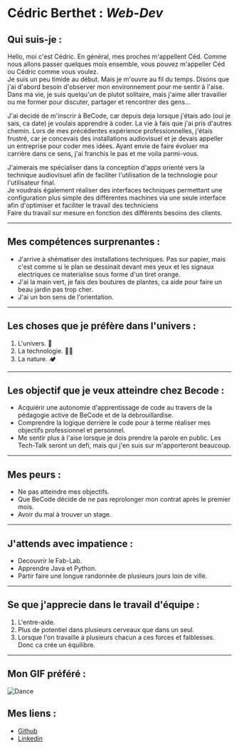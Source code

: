 # **Cédric Berthet** : ***Web-Dev***  

## **Qui suis-je :**    

Hello, moi c'est Cédric. En général, mes proches m'appellent Céd. Comme nous allons passer quelques mois ensemble, vous pouvez m'appeller Céd ou Cédric comme vous voulez.  
Je suis un peu timide au début. Mais je m'ouvre au fil du temps. Disons que j'ai d'abord besoin d'observer mon environnement pour me sentir à l'aise.  
Dans ma vie, je suis quelqu'un de plutot solitaire, mais j'aime aller travailler ou me former pour discuter, partager et rencontrer des gens...

J'ai decidé de m'inscrir à BeCode, car depuis deja lorsque j'étais ado (oui je sais, ca date) je voulais apprendre à coder. La vie à fais que j'ai pris d'autres chemin.
Lors de mes précédentes expérience professionnelles, j'étais frustré, car je concevais des installations audiovisuel et je devais appeller un entreprise pour coder mes idées.
Ayant envie de faire évoluer ma carrière dans ce sens, j'ai franchis le pas et me voila parmi-vous. 
 
J'aimerais me spécialiser dans la conception d'apps orienté vers la technique audiovisuel afin de faciliter l'utilisation de la technologie pour l'utilisateur final.   
Je voudrais également réaliser des interfaces techniques permettant une configuration plus simple des différentes machines via une seule interface afin d'optimiser et faciliter le travail des techniciens   
Faire du travail sur mesure en fonction des différents besoins des clients.  

---

## **Mes compétences surprenantes :**  

* J'arrive à shématiser des installations techniques. Pas sur papier, mais c'est comme si le plan se dessinait devant mes yeux et les signaux electriques ce materialise sous forme d'un tiret orange.  
* J'ai la main vert, je fais des boutures de plantes, ca aide pour faire un beau jardin pas trop cher.  
* J'ai un bon sens de l'orientation.  
---

## **Les choses que je préfère dans l'univers :**  

1. L'univers. 🌠  
2. La technologie. 🧑‍💻  
3. La nature.    🏕️
---

## **Les objectif que je veux atteindre chez Becode :**    

* Acquiérir une autonomie d'apprentissage de code au travers de la pédagogie active de BeCode et de la debrouillardise.   
* Comprendre la logique derrière le code pour à terme réaliser mes objectifs professionnel et personnel. 
* Me sentir plus à l'aise lorsque je dois prendre la parole en public. Les Tech-Talk seront un defi, mais qui j'en suis sur m'apporteront beaucoup.   
---

## **Mes peurs :**   

* Ne pas atteindre mes objectifs.  
* Que BeCode décide de ne pas reprolonger mon contrat après le premier mois.  
* Avoir du mal à trouver un stage.  
---

## **J'attends avec impatience :**  

* Decouvrir le Fab-Lab.  
* Apprendre Java et Python.  
* Partir faire une longue randonnée de plusieurs jours loin de ville.
---

## **Se que j'apprecie dans le travail d'équipe :**  

1. L'entre-aide. 
2. Plus de potentiel dans plusieurs cerveaux que dans un seul.
3. Lorsque l'on travaille à plusieurs chacun a ces forces et faiblesses. Donc ca crée un équilibre.
---  

## **Mon GIF préféré :**   

![Dance](https://www.01net.com/app/uploads/2015/03/1060358.gif "my best gif")

## **Mes liens :**  

* [Github](https://github.com/cebe0210 "Mon Github")
* [Linkedin](https://www.linkedin.com/in/c%C3%A9dric-berthet-087005109/ "Mon Linkedin")
    






